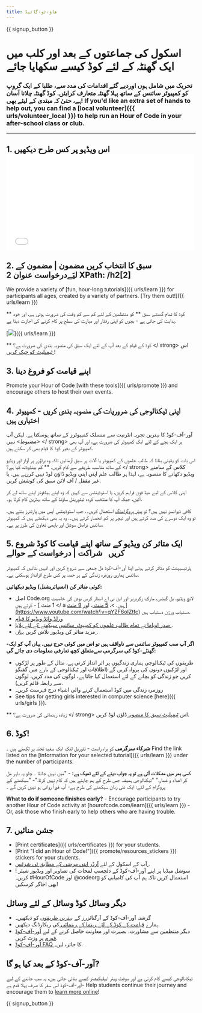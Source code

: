 ```yaml
---
title: ھاؤ-ٹو-گائیڈ
---
```


{{ signup_button }}

# اسکول کی جماعتوں کے بعد اور کلب میں ایک گھنٹہ کے لئے کوڈ کیسے سکھایا جائے

### تحریک میں شامل ہوں اوردیے گئے اقدامات کی مدد سے، طلبا کے ایک گروپ کو کمپیوٹر سائنس کے ساتھ پہلا گھنٹہ متعارف کرایئں. کوڈ گھنٹہ چلانا آسان ہے، حتیٰ کہ مبتدی کے لیئے بھی! If you'd like an extra set of hands to help out, you can find a [local volunteer]({{ urls/volunteer_local }}) to help run an Hour of Code in your after-school class or club.

* * *

## 1. اس ویڈیو پر کس طرح دیکھیں <iframe width="500" height="255" src="//www.youtube.com/embed/SrnvvWDm73k" frameborder="0" allowfullscreen mark="crwd-mark"></iframe> 

## 2. سبق کا انتخاب کریں مضمون | مضمون کے لیَےدرخواست عنوان 2 XPath: /h2[2]

We provide a variety of [fun, hour-long tutorials]({{ urls/learn }}) for participants all ages, created by a variety of partners. [Try them out!]({{ urls/learn }})

** کوڈ کا تمام گھنٹے سبق ** کو منتظمین کے لئے کم سے کم وقت کی ضرورت ہوتی ہے، اور خود ہدایت کی جاتی ہے - بچوں کو اپنی رفتار اور مہارت کی سطح پر کام کرنے کی اجازت دیتا ہے.

[![](/images/fit-700/tutorials.png)]({{ urls/learn }})

** کوڈ کے قیام کے بعد آپ کے لئے ایک سبق کی منصوبہ بندی کی ضرورت ہے؟ </ strong> اس [ ٹیمپلیٹ کو چیک کریں ](/files/AfterschoolEducatorLessonPlanOutline.docx)!</p> 

## 3. اپنے قیامت کو فروغ دینا

Promote your Hour of Code [with these tools]({{ urls/promote }}) and encourage others to host their own events.

## 4. اپنی ٹیکنالوجی کی ضروریات کی منصوبہ بندی کریں - کمپیوٹر اختیاری ہیں

آور-آف-کوڈ کا بہترین تجربہ انٹرنیت سے منسلک کمپیوٹرز کے ساتھ ہوسکتا ہے. لیکن آپ <مضبوط> نہیں </ strong> ہر ایک بچے کے لئے ایک کمپیوٹر کی ضرورت ہے، اور آپ بھی کمپیوٹر کے بغیر کوڈ کا قیام بھی کر سکتے ہیں.

اس بات کو یقینی بنانا کہ طالب علموں کے کمپیوٹر یا آلات پر سبق آزمائیں تاکہ وہ براؤزر پر آواز اور ویڈیو کے ساتھ مناسب طریقے سے کام کریں. ** کم بینڈوڈتھ کیا ہے؟ </ strong> کلاس کے سامنے ویڈیو دکھانے کا منصوبہ ہے، لہذا ہر طالب علم اپنی اپنی ویڈیو ڈاؤن لوڈ نہیں کررہے ہیں. یا غیر مقفل / آف لائن سبق کی کوشش کریں.</p> 

اپنی کلاس کے لیے ھیڈ فون فراہم کریں، یا اسٹوڈینٹس سے کہیں کہ وہ اپنے ہیڈفونز اپنے ساتھ لے کر آئیں، جبکہ آپ کا منتخب کردہ ٹیٹوریئل ساؤنڈ کے ساتھ بہترین کام کرتا ہو۔.

کافی ڈیوائسز نہیں ہیں؟ </strong> تو [پیئر پروگرامنگ](https://www.youtube.com/watch?v=vgkahOzFH2Q) استعمال کریں۔. جب اسٹوڈینٹس آپس میں پارٹنرز بنتے ہیں، تو وہ ایک دوسرے کی مدد کرتے ہیں اور ٹیچر پر کم انحصار کرتے ہیں۔. وہ یہ بھی دیکھتے ہیں کہ کمپیوٹر سائنس دراصل سوشل اور باہمی تعاون کی طرز پر ہے۔.

## 5. ایک متاثر کن ویڈیو کے ساتھ اپنے قیامت کا کوڈ شروع کریں   شراکت | درخواست کے حوالے

پارٹیسیپنٹ کو متاثر کرتے ہوئے اپنا آور-آف-کوڈ دل جمعی سے شروع کریں اور انہیں بتائیں کہ کمپیوٹر سائنس ہماری روزمرہ زندگی کے ہر حصہ پر کس طرح اثرانداز ہوسکتی ہے۔.

**کوئی متاثر کن (انسپائریشنل) ویڈیو دیکھائیں:**

- اصل Code.org لانچ ویڈیو، بل گیٹس، مارک زکربربر اور این بی اے اسٹار کرس بوش کی خاصیت کرتے ہیں - [ 1 منٹ </ a ہیں. >، [ 5 منٹ ](https://www.youtube.com/watch؟v=nKIu9yen5nc)، اور <a href = "https://www.youtube.com/watch؟v = dU1xS07N-FA "> 9 منٹ ](https://www.youtube.com/watch؟v=qYZF6oIZtfc) دستیاب ورژن دستیاب ہیں.
- [ ورلڈ وائڈ ویڈیو کا قیام ](https://www.youtube.com/watch؟v=KsOIlDT145A)
- [ صدر اوباما نے تمام طالب علموں کو کمپیوٹر سائنس سیکھنے کے لئے بلایا ](https://www.youtube.com/watch؟v=6XvmhE1J9PY).
- مزید متاثر کن ویڈیوز تلاش کریں [ یہاں ](https://www.youtube.com/playlist؟list=PLzdnOPI1iJNfpD8i4Sx7U0y2MccnrNZuP).

**اگر آپ سب کمپیوٹر سائنس سے ناواقف ہیں تو اس میں کوئی حرج نہیں. یہاں آپ کو ایک-گھنٹے-کوڈ کی سرگرمی سےمتعلق کچھ تعارفی معلومات دی جائے گی:**

- طریقوں کی ٹیکنالوجی ہماری زندگیوں پر اثر انداز کرتی ہے، مثال کے طور پر لڑکوں اور لڑکیوں دونوں کی پرواہ کریں گے (اطلاقات اور ٹیکنالوجی کے بارے میں گفتگو کریں جو زندگی کو بچانے کے لئے استعمال کیا جاتا ہے، لوگوں کی مدد کریں، لوگوں سے رابطہ قائم کریں).
- روزمرہ زندگی میں کوڈ استعمال کرنے والی اشیاء درج فہرست کریں۔
- See tips for getting girls interested in computer science [here]({{ urls/girls }}).

** زیادہ رہنمائی کی ضرورت ہے؟ </ strong> اس [ ٹیمپلیٹ سبق کا منصوبہ ](/files/AfterschoolEducatorLessonPlanOutline.docx) ڈاؤن لوڈ کریں.</p> 

## 6. کوڈ!

**شرکاء سرگرمی** کو براہ راست - ٹٹوریل لنک ایک سفید تختہ پر لکھتے ہیں ۔ Find the link listed on the [information for your selected tutorial]({{ urls/learn }}) under the number of participants.

**کسی بھر میں مشکلات آتی ہے تو یہ جواب دینے کے لئے ٹھیک ہے:** - "میں نہیں جانتا ۔ چلو یہ باہر مل کر اعداد و شمار." "ٹیکنالوجی ہمیشہ جس طرح کے ہم چاہتے ہیں کہ کام نہیں کرتا."- "سیکھنے کے پروگرام کے لئے؛ ایک نئی زبان سیکھنے کی طرح ہے- آپ فوراً روانی ہو نہیں کریں گے ۔

**What to do if someone finishes early?** - Encourage participants to try another Hour of Code activity at [hourofcode.com/learn]({{ urls/learn }}) - Or, ask those who finish early to help others who are having trouble.

## 7. جشن منائیں

- [Print certificates]({{ urls/certificates }}) for your students.
- [Print "I did an Hour of Code!"]({{ promote/resources_stickers }}) stickers for your students.
- آپ کے اسکول کے لئے [ آرڈر اپنی مرضی کے مطابق ٹی شرٹس ](http://blog.code.org/post/132608499493/hour-of-code-shirts-and-more).
- ! سوشل میڈیا پر اپنے آور-آف-کوڈ کے دلچسپ لمحات کی تصاویر اور ویڈیوز شیئر کریں۔ #HourOfCode اور @codeorg استعمال کریں تاکہ ہم آپ کی کامیابی کو بھی اجاگر کرسکیں!

## دیگر وسائل کوڈ وسائل کے لئے وسائل

- گزشتہ آور-آف-کوڈ کے آرگنائزرز کے [بہترین طریقوں](http://www.slideshare.net/TeachCode/hour-of-code-best-practices-for-successful-educators-51273466) کو دیکھیں۔
- ہمارے [ قیامت کے کوڈ کے لئے رہنما کے رہنمائی ](https://youtu.be/EJeMeSW2-Mw) کی ریکارڈنگ دیکھیں.
- دیگر منتظمین سے مشاورت، بصیرت اور معاونت حاصل کرنے کے لیے [آور-آف-کوڈ فورم](http://forum.code.org/c/plc/hour-of-code) پر وزٹ کریں.
- [آور-آف-کوڈ FAQ ](https://help.edraak.org/hc/en-us/categories/200147083-Hour-of-Code)کا جائزہ لیں۔.

## آور-آف-کوڈ کے بعد کیا ہو گا?

ٹیکانالوجی کیسے کام کرتی ہے اور سوفٹ ویئر ایپلیکیشنز کیسے بنائی جاتی ہیں، یہ سب جاننے کے لیے آور-آف-کوڈ اس سفر کا صرف پہلا قدم ہے- Help students continue their journey and encourage them to [learn more online](/beyond)!

{{ signup_button }}